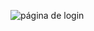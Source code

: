 ![página de login](https://user-images.githubusercontent.com/87498097/187113810-890e0030-cceb-4308-ac0f-4e79a539dc77.png)
